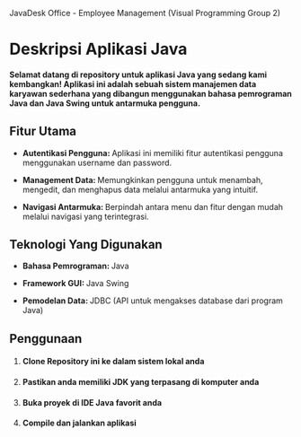 JavaDesk Office - Employee Management (Visual Programming Group 2)

<h1>Deskripsi Aplikasi Java</h1>

<h4>Selamat datang di repository untuk aplikasi Java yang sedang kami kembangkan! Aplikasi ini adalah sebuah sistem manajemen data karyawan sederhana yang dibangun menggunakan bahasa pemrograman Java dan Java Swing untuk antarmuka pengguna.</h4>

<h2>Fitur Utama</h2>
<ul>
   <li>
      <p><strong>Autentikasi Pengguna: </strong>Aplikasi ini memiliki fitur autentikasi pengguna menggunakan username dan password.</p>
   </li>
   <li>
      <p><strong>Management Data: </strong>Memungkinkan pengguna untuk menambah, mengedit, dan menghapus data melalui antarmuka yang intuitif.</p>
   </li>
   <li>
      <p><strong>Navigasi Antarmuka: </strong>Berpindah antara menu dan fitur dengan mudah melalui navigasi yang terintegrasi.</p>
   </li>
</ul>

<h2>Teknologi Yang Digunakan</h2>
<ul>
   <li>
      <p><strong>Bahasa Pemrograman: </strong>Java</p>
   </li>
   <li>
      <p><strong>Framework GUI: </strong>Java Swing</p>
   </li>
   <li>
      <p><strong>Pemodelan Data: </strong>JDBC (API untuk mengakses database dari program Java)</p>
   </li>
</ul>

<h2>Penggunaan</h2>
<ol>
   <li>
      <h4>Clone Repository ini ke dalam sistem lokal anda</h4>
   </li>
   <li>
      <h4>Pastikan anda memiliki JDK yang terpasang di komputer anda</h4>
   </li>
   <li>
      <h4>Buka proyek di IDE Java favorit anda</h4>
   </li>
   <li>
      <h4>Compile dan jalankan aplikasi</h4>
   </li>
</ol>
